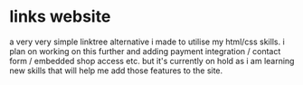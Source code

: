 # links website
a very very simple linktree alternative i made to utilise my html/css skills. i plan on working on this further and adding payment integration / contact form / embedded shop access etc. but it's currently on hold as i am learning new skills that will help me add those features to the site.
